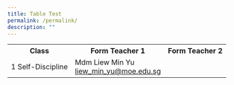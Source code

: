 ```yaml
---
title: Table Test
permalink: /permalink/
description: ""
---
```

<table>
	<tr>
		<th>Class</th>
		<th>Form Teacher 1</th>
		<th>Form Teacher 2</th>
	</tr>
	<tr>
		<td>1 Self-Discipline</td>
		<td>Mdm Liew Min Yu<br><a href="mailto:liew_min_yu@moe.edu.sg">liew_min_yu@moe.edu.sg</a></td>
	</tr>
</table>